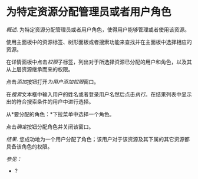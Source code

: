 # 为特定资源分配管理员或者用户角色

*概述*.
为特定资源分配管理员或者用户角色，使得用户能够管理或者使用该资源。

使用主面板中的资源标签、树形面板或者搜索功能来查找并在主面板中选择相应的资源。

在详情面板中点击*权限*子标签，列出对于所选择资源已分配的用户和角色，以及其从上层资源继承而来的权限。

点击*添加*按钮打开*为用户添加权限*窗口。

在*搜索*文本框中输入用户的姓名或者登录用户名然后点击*执行*。在结果列表中显示出的符合搜索条件的用户中进行选择。

从*要分配的角色：*下拉菜单中选择一个角色。

点击*确定*按钮分配角色并关闭该窗口。

*结果*.
您成功地为一个用户分配了角色；该用户对于该资源及其下属的其它资源都具备该角色的权限。

*参见：*

-   ?
